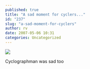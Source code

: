```yaml
---
published: true
title: "A sad moment for cyclers..."
id: "237"
slug: "a-sad-moment-for-cyclers"
author: rv
date: 2007-05-06 10:31
categories: Uncategorized
---
```

<p class="mobile-photo"><a href="https://photos1.blogger.com/x/blogger2/2435/1927/1600/z/957958/TS2B0209-745514.jpg"><img src="https://photos1.blogger.com/x/blogger2/2435/1927/320/z/784915/TS2B0209-745514.jpg"></a></p>Cyclographman was sad too